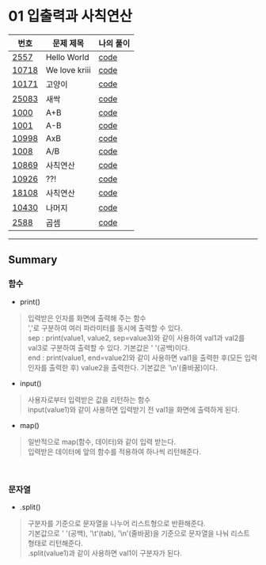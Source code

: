 # 01 입출력과 사칙연산

|번호|문제 제목|나의 풀이|
|---|---|---|
[2557](https://www.acmicpc.net/problem/2557)|Hello World|[code](2557.py)
[10718](https://www.acmicpc.net/problem/10718)|We love kriii|[code](10718.py)
[10171](https://www.acmicpc.net/problem/10171)|고양이|[code](10171.py)
[25083](https://www.acmicpc.net/problem/25083)|새싹|[code](25083.py)
[1000](https://www.acmicpc.net/problem/1000)|A+B|[code](1000.py)
[1001](https://www.acmicpc.net/problem/1001)|A-B|[code](1001.py)
[10998](https://www.acmicpc.net/problem/10998)|AxB|[code](10998.py)
[1008](https://www.acmicpc.net/problem/1008)|A/B|[code](1008.py)
[10869](https://www.acmicpc.net/problem/10869)|사칙연산|[code](10869.py)
[10926](https://www.acmicpc.net/problem/10926)|??!|[code](10926.py)
[18108](https://www.acmicpc.net/problem/18108)|사칙연산|[code](18108.py)
[10430](https://www.acmicpc.net/problem/10430)|나머지|[code](10430.py)
[2588](https://www.acmicpc.net/problem/2588)|곱셈|[code](2588.py)

---

## Summary

### **함수**

- print()

> 입력받은 인자를 화면에 출력해 주는 함수<br>
 ','로 구분하여 여러 파라미터를 동시에 출력할 수 있다.<br>
 sep : print(value1, value2, sep=value3)와 같이 사용하여 val1과 val2를 val3로 구분하여 출력할 수 있다. 기본값은 ' '(공백)이다.<br>
 end : print(value1, end=value2)와 같이 사용하면 val1을 출력한 후(모든 입력 인자를 출력한 후) value2을 출력한다. 기본값은 '\n'(줄바꿈)이다.<br>

- input()

> 사용자로부터 입력받은 값을 리턴하는 함수<br>
 input(value1)와 같이 사용하면 입력받기 전 val1을 화면에 출력하게 된다.<br>

- map()

> 일반적으로 map(함수, 데이터)와 같이 입력 받는다.<br>
 입력받은 데이터에 앞의 함수를 적용하여 하나씩 리턴해준다.<br>

<br>

### **문자열**

- .split()

> 구분자를 기준으로 문자열을 나누어 리스트형으로 반환해준다.<br>
 기본값으로 ' '(공백), '\t'(tab), '\n'(줄바꿈)을 기준으로 문자열을 나눠 리스트 형태로 리턴해준다.<br>
 .split(value1)과 같이 사용하면 val1이 구분자가 된다.<br>